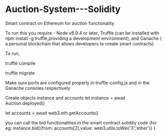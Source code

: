 # Auction-System---Solidity

Smart contract on Ethereum for auction functionality

To run this you require - Node v8.9.4 or later, Truffle (can be installed with npm install -g truffle,providing a development environment), and Ganache ( a personal blockchain that allows developers to create smart contracts)

To run,

truffle compile

truffle migrate

Make sure ports are configured properly in truffle-config.js and in the Ganache consoles respectively

Create objects instance and accounts let instance = await Auction.deployed()

let accounts = await web3.eth.getAccounts()

you can call the bid functionalities in the smart contract solidity code (for eg: instance.bid({from: accounts[2],value: web3.utils.toWei('3','ether')} )
